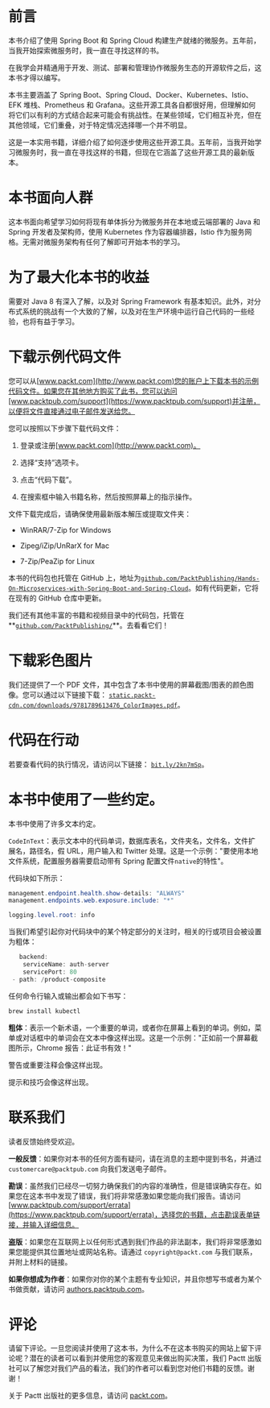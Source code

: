 # 前言

本书介绍了使用 Spring Boot 和 Spring Cloud 构建生产就绪的微服务。五年前，当我开始探索微服务时，我一直在寻找这样的书。

在我学会并精通用于开发、测试、部署和管理协作微服务生态的开源软件之后，这本书才得以编写。

本书主要涵盖了 Spring Boot、Spring Cloud、Docker、Kubernetes、Istio、EFK 堆栈、Prometheus 和 Grafana。这些开源工具各自都很好用，但理解如何将它们以有利的方式结合起来可能会有挑战性。在某些领域，它们相互补充，但在其他领域，它们重叠，对于特定情况选择哪一个并不明显。

这是一本实用书籍，详细介绍了如何逐步使用这些开源工具。五年前，当我开始学习微服务时，我一直在寻找这样的书籍，但现在它涵盖了这些开源工具的最新版本。

# 本书面向人群

这本书面向希望学习如何将现有单体拆分为微服务并在本地或云端部署的 Java 和 Spring 开发者及架构师，使用 Kubernetes 作为容器编排器，Istio 作为服务网格。无需对微服务架构有任何了解即可开始本书的学习。

# 为了最大化本书的收益

需要对 Java 8 有深入了解，以及对 Spring Framework 有基本知识。此外，对分布式系统的挑战有一个大致的了解，以及对在生产环境中运行自己代码的一些经验，也将有益于学习。

# 下载示例代码文件

您可以从[www.packt.com](http://www.packt.com)您的账户上下载本书的示例代码文件。如果您在其他地方购买了此书，您可以访问[www.packtpub.com/support](https://www.packtpub.com/support)并注册，以便将文件直接通过电子邮件发送给您。

您可以按照以下步骤下载代码文件：

1.  登录或注册[www.packt.com](http://www.packt.com)。

1.  选择“支持”选项卡。

1.  点击“代码下载”。

1.  在搜索框中输入书籍名称，然后按照屏幕上的指示操作。

文件下载完成后，请确保使用最新版本解压或提取文件夹：

+   WinRAR/7-Zip for Windows

+   Zipeg/iZip/UnRarX for Mac

+   7-Zip/PeaZip for Linux

本书的代码包也托管在 GitHub 上，地址为[`github.com/PacktPublishing/Hands-On-Microservices-with-Spring-Boot-and-Spring-Cloud`](https://github.com/PacktPublishing/Hands-On-Microservices-with-Spring-Boot-and-Spring-Cloud)。如有代码更新，它将在现有的 GitHub 仓库中更新。

我们还有其他丰富的书籍和视频目录中的代码包，托管在**[`github.com/PacktPublishing/`](https://github.com/PacktPublishing/)**。去看看它们！

# 下载彩色图片

我们还提供了一个 PDF 文件，其中包含了本书中使用的屏幕截图/图表的颜色图像。您可以通过以下链接下载： [`static.packt-cdn.com/downloads/9781789613476_ColorImages.pdf`](https://static.packt-cdn.com/downloads/9781789613476_ColorImages.pdf)。

# 代码在行动

若要查看代码的执行情况，请访问以下链接： [`bit.ly/2kn7mSp`](http://bit.ly/2kn7mSp)。

# 本书中使用了一些约定。

本书中使用了许多文本约定。

`CodeInText`：表示文本中的代码单词，数据库表名，文件夹名，文件名，文件扩展名，路径名，假 URL，用户输入和 Twitter 处理。这是一个示例："要使用本地文件系统，配置服务器需要启动带有 Spring 配置文件`native`的特性"。

代码块如下所示：

```java
management.endpoint.health.show-details: "ALWAYS"
management.endpoints.web.exposure.include: "*"

logging.level.root: info
```

当我们希望引起你对代码块中的某个特定部分的关注时，相关的行或项目会被设置为粗体：

```java
   backend:
    serviceName: auth-server
    servicePort: 80
 - path: /product-composite
```

任何命令行输入或输出都会如下书写：

```java
brew install kubectl
```

**粗体**：表示一个新术语，一个重要的单词，或者你在屏幕上看到的单词。例如，菜单或对话框中的单词会在文本中像这样出现。这是一个示例："正如前一个屏幕截图所示，Chrome 报告：此证书有效！"

警告或重要注释会像这样出现。

提示和技巧会像这样出现。

# 联系我们

读者反馈始终受欢迎。

**一般反馈**：如果你对本书的任何方面有疑问，请在消息的主题中提到书名，并通过 `customercare@packtpub.com` 向我们发送电子邮件。

**勘误**：虽然我们已经尽一切努力确保我们的内容的准确性，但是错误确实存在。如果您在这本书中发现了错误，我们将非常感激如果您能向我们报告。请访问 [www.packtpub.com/support/errata](https://www.packtpub.com/support/errata)，选择您的书籍，点击勘误表单链接，并输入详细信息。

**盗版**：如果您在互联网上以任何形式遇到我们作品的非法副本，我们将非常感激如果您能提供其位置地址或网站名称。请通过 `copyright@packt.com` 与我们联系，并附上材料的链接。

**如果你想成为作者**：如果你对你的某个主题有专业知识，并且你想写书或者为某个书做贡献，请访问 [authors.packtpub.com](http://authors.packtpub.com/)。

# 评论

请留下评论。一旦您阅读并使用了这本书，为什么不在这本书购买的网站上留下评论呢？潜在的读者可以看到并使用您的客观意见来做出购买决策，我们 Pactt 出版社可以了解您对我们产品的看法，我们的作者可以看到您对他们书籍的反馈。谢谢！

关于 Pactt 出版社的更多信息，请访问 [packt.com](http://www.packt.com/)。
